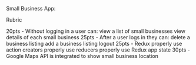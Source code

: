Small Business App:

Rubric

20pts - Without logging in a user can:
  view a list of small businesses
  view details of each small business
25pts - After a user logs in they can:
  delete a business listing
  add a business listing
  logout
25pts - Redux
  properly use action creators
  properly use reducers
  properly use Redux app state
30pts - Google Maps API is integrated to show small business location